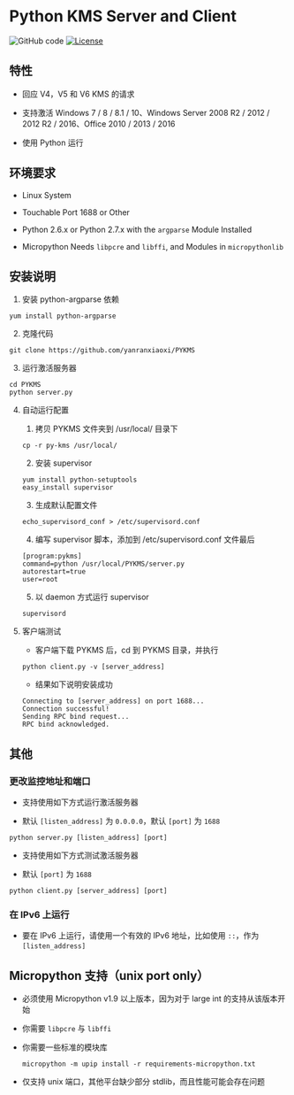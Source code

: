 # Python KMS Server and Client

![GitHub code](https://img.shields.io/badge/code%20size-308%20KB-blue.svg)
[![License](https://img.shields.io/badge/license-unlicense-lightgray.svg)](https://github.com/yanranxiaoxi/PYKMS/blob/master/LICENSE)

## 特性

* 回应 V4，V5 和 V6 KMS 的请求

* 支持激活 Windows 7 / 8 / 8.1 / 10、Windows Server 2008 R2 / 2012 / 2012 R2 / 2016、Office 2010 / 2013 / 2016

* 使用 Python 运行

## 环境要求

* Linux System

* Touchable Port 1688 or Other

* Python 2.6.x or Python 2.7.x with the `argparse` Module Installed

* Micropython Needs `libpcre` and `libffi`, and Modules in `micropythonlib`

## 安装说明

1. 安装 python-argparse 依赖

```
yum install python-argparse
```

2. 克隆代码

```
git clone https://github.com/yanranxiaoxi/PYKMS
```

3. 运行激活服务器

```
cd PYKMS
python server.py
```

4. 自动运行配置

   1. 拷贝 PYKMS 文件夹到 /usr/local/ 目录下

   ```
   cp -r py-kms /usr/local/
   ```
   
   2. 安装 supervisor

   ```
   yum install python-setuptools
   easy_install supervisor
   ```
   
   3. 生成默认配置文件

   ```
   echo_supervisord_conf > /etc/supervisord.conf
   ```
   
   4. 编写 supervisor 脚本，添加到 /etc/supervisord.conf 文件最后

   ```
   [program:pykms]
   command=python /usr/local/PYKMS/server.py
   autorestart=true
   user=root
   ```
   
   5. 以 daemon 方式运行 supervisor

   ```
   supervisord
   ```
   
5. 客户端测试

   * 客户端下载 PYKMS 后，cd 到 PYKMS 目录，并执行
   
   ```
   python client.py -v [server_address]
   ```
   
   * 结果如下说明安装成功
   
   ```
   Connecting to [server_address] on port 1688...
   Connection successful!
   Sending RPC bind request...
   RPC bind acknowledged.
   ```

## 其他

### 更改监控地址和端口

* 支持使用如下方式运行激活服务器

* 默认 `[listen_address]` 为 `0.0.0.0`，默认 `[port]` 为 `1688`

```
python server.py [listen_address] [port]
```

* 支持使用如下方式测试激活服务器

* 默认 `[port]` 为 `1688`

```
python client.py [server_address] [port]
```

### 在 IPv6 上运行

* 要在 IPv6 上运行，请使用一个有效的 IPv6 地址，比如使用 `::`，作为 `[listen_address]`

## Micropython 支持（unix port only）

* 必须使用 Micropython v1.9 以上版本，因为对于 large int 的支持从该版本开始

* 你需要 `libpcre` 与 `libffi`

* 你需要一些标准的模块库

   ```
   micropython -m upip install -r requirements-micropython.txt
   ```
   
* 仅支持 unix 端口，其他平台缺少部分 stdlib，而且性能可能会存在问题